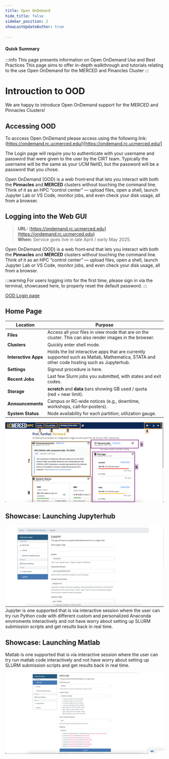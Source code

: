 ```yaml
---
title: Open OnDemand
hide_title: false
sidebar_position: 2
showLastUpdateAuthor: true

---
```

#### Quick Summary
:::info
This page presents information on Open OnDemand Use and Best Practices 
This page aims to offer in-depth walkthrough and tutorials relating to the use Open OnDemand for the MERCED and Pinancles Cluster
:::

# Introuction to OOD

We are happy to introduce Open OnDemand support for the MERCED and Pinnacles Clusters!

## Accessing OOD 
To acccess Open OnDemand please access using the following link: (https://ondemand.rc.ucmerced.edu/)[https://ondemand.rc.ucmerced.edu/]

The Login page will require you to authenticate with your username and password that were given to the user by the CIRT team. Typically the username will be the same as your UCM NetID, but the password will be a password that you chose. 

Open OnDemand (OOD) is a web front‑end that lets you interact with both the **Pinnacles** and **MERCED** clusters without touching the command line. Think of it as an HPC “control center” — upload files, open a shell, launch Jupyter Lab or VS Code, monitor jobs, and even check your disk usage, all from a browser.

## Logging into the Web GUI
>  **URL:** [https://ondemand.rc.ucmerced.edu](https://ondemand.rc.ucmerced.edu)  
> **When:** Service goes live in late April / early May 2025.


Open OnDemand (OOD) is a web front‑end that lets you interact with both the **Pinnacles** and **MERCED** clusters without touching the command line. Think of it as an HPC “control center” — upload files, open a shell, launch Jupyter Lab or VS Code, monitor jobs, and even check your disk usage, all from a browser.

:::warning
For users logging into for the first time, please sign in via the terminal, showcased here, to properly reset the default password. 
:::

[OOD Login page](./imgs/ood_login_page.png)

## Home Page 

| Location                  | Purpose                                                                                                                                    |
| ------------------------- | ------------------------------------------------------------------------------------------------------------------------------------------ |
| **Files**| Access all your files in view mode that are on the cluster. This can also render images in the browser.                                    |
| **Clusters**| Quickly enter shell mode.      |
| **Interactive Apps**| Holds the list interactive apps that are currently supported such as Matlab, Mathematica, STATA and other code hosting such as Jupyterhub. |
| **Settings**| Signout procedure is here.                                                                                                                 |
| **Recent Jobs**| Last few Slurm jobs you submitted, with states and exit codes.                                                                             |
| **Storage** | **scratch** and **data** bars showing GB used / quota (red = near limit).                                                                  |
| **Announcements**    | Campus or RC‑wide notices (e.g., downtime, workshops, call‑for‑posters).    |
| **System Status**   | Node availability for each partition; utilization gauge.    |

![landing page](./imgs/ood_landing_page.png)

## Showcase: Launching Jupyterhub

![Jupyter](./imgs/ood_jupyter_setup.png)
Jupyter is one supported that is via interactive session where the user can try run Python code with different custom and personalized Anaconda enviroments interactively and not have worry about setting up SLURM submission scripts and get results back in real time. 


## Showcase: Launching Matlab
Matlab is one supported that is via interactive session where the user can try run matlab code interactively and not have worry about setting up SLURM submission scripts and get results back in real time. 

![Matlab Launch Process](./imgs/ood_matlab_setup.png)
